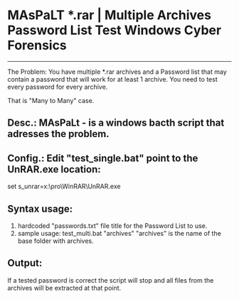 # MAsPaLT *.rar | Multiple Archives Password List Test Windows Cyber Forensics
-----------------------------------------------------------------------
The Problem: You have multiple *.rar archives and a Password list that
may contain a password that will work for at least 1 archive. You need to test
every password for every archive.

That is "Many to Many" case.

Desc.: MAsPaLt - is a windows bacth script that adresses the problem.
-----------------------------------------------------------------------

Config.: Edit "test_single.bat" point to the UnRAR.exe location:
-----------------------------------------------------------------------
set s_unrar=x:\pro\WinRAR\UnRAR.exe

Syntax usage:
-----------------------------------------------------------------------
1. hardcoded "passwords.txt" file title for the Password List to use.
2. sample usage:
test_multi.bat "archives" 
"archives" is the name of the base folder with archives.

Output:
-----------------------------------------------------------------------
If a tested password is correct the script will stop and all files
from the archives will be extracted at that point.

